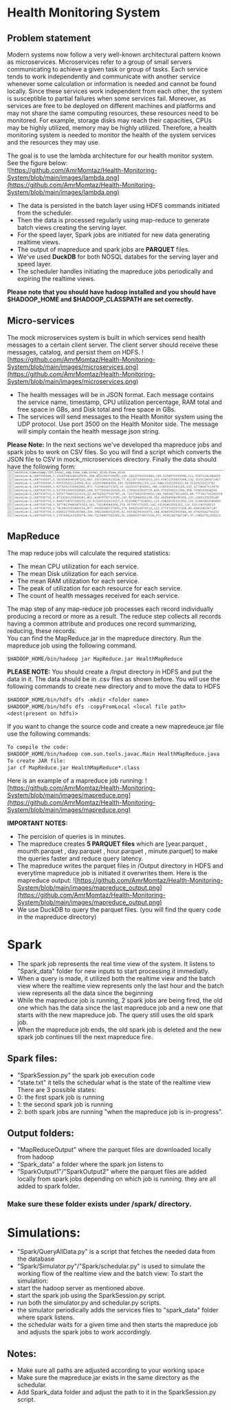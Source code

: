 # Health Monitoring System

## Problem statement

Modern systems now follow a very well-known architectural pattern known as
microservices. Microservices refer to a group of small servers communicating to
achieve a given task or group of tasks. Each service tends to work independently
and communicate with another service whenever some calculation or information
is needed and cannot be found locally. Since these services work independent from
each other, the system is susceptible to partial failures when some services fail.
Moreover, as services are free to be deployed on different machines and platforms
and may not share the same computing resources, these resources need to be
monitored. For example, storage disks may reach their capacities, CPUs may be
highly utilized, memory may be highly utilized. Therefore, a health monitoring
system is needed to monitor the health of the system services and the resources
they may use. <br>

The goal is to use the lambda architecture for our health
monitor system. See the figure below:<br>
![https://github.com/AmrMomtaz/Health-Monitoring-System/blob/main/images/lambda.png](https://github.com/AmrMomtaz/Health-Monitoring-System/blob/main/images/lambda.png)<br>

* The data is persisted in the batch layer using HDFS commands initiated from the scheduler.
* Then the data is processed regularly using map-reduce to generate batch views creating the serving layer.
* For the speed layer, Spark jobs are initiated for new data generating realtime views.
* The output of mapreduce and spark jobs are <b>PARQUET</b> files.
* We've used <b>DuckDB</b> for both NOSQL databes for the serving layer and speed layer.
* The scheduler handles initiating the mapreduce jobs periodically and expiring the realtime views.

<b>Please note that you should have hadoop installed and you should have $HADOOP_HOME and $HADOOP_CLASSPATH are set correctly.</b>

## Micro-services 

The mock microservices system is built in which
services send health messages to a certain client server. The client server should
receive these messages, catalog, and persist them on HDFS.
![https://github.com/AmrMomtaz/Health-Monitoring-System/blob/main/images/microservices.png](https://github.com/AmrMomtaz/Health-Monitoring-System/blob/main/images/microservices.png)<br>
* The health messages will be in JSON format. Each message contains the service
name, timestamp, CPU utilization percentage, RAM total and free space in GBs,
and Disk total and free space in GBs.<br>
* The services will send messages to the Health Monitor system using the UDP
protocol. Use port 3500 on the Health Monitor side. The message will simply
contain the health message json string.<br>

<b>Please Note:</b> In the next sections we've developed tha mapreduce jobs and spark jobs to work on CSV files.
So you will find a script which converts the JSON file to CSV in mock_microservices directory. Finally the data should have
the following form:<br>
![[data](https://github.com/AmrMomtaz/Health-Monitoring-System/blob/main/images/data.png)](https://github.com/AmrMomtaz/Health-Monitoring-System/blob/main/images/data.png)

## MapReduce

The map reduce jobs will calculate the required statistics:
* The mean CPU utilization for each service.
* The mean Disk utilization for each service.
* The mean RAM utilization for each service.
* The peak of utilization for each resource for each service.
* The count of health messages received for each service.<br>

The map step of any map-reduce job processes each record
individually producing a record or more as a result. The reduce step collects all
records having a common attribute and produces one record summarizing,
reducing, these records.<br>
You can find the MapReduce.jar in the mapreduce directory. Run the mapreduce job using the following command.<br>
```
$HADOOP_HOME/bin/hadoop jar MapReduce.jar HealthMapReduce
```
<b>PLEASE NOTE:</b> You should create a /Input directory in HDFS and put the data in it.
The data should be in .csv files as shown before. You will use the following commands
to create new directory and to move the data to HDFS
```
$HADOOP_HOME/bin/hdfs dfs -mkdir <folder name>
$HADOOP_HOME/bin/hdfs dfs -copyFromLocal <local file path>  <dest(present on hdfs)>
```
If you want to change the source code and create a new mapredeuce.jar file use the following commands:
```
To compile the code:
$HADOOP_HOME/bin/hadoop com.sun.tools.javac.Main HealthMapReduce.java
To create JAR file:
jar cf MapReduce.jar HealthMapReduce*.class
```
Here is an example of a mapreduce job running:
![https://github.com/AmrMomtaz/Health-Monitoring-System/blob/main/images/mapreduce.png](https://github.com/AmrMomtaz/Health-Monitoring-System/blob/main/images/mapreduce.png)<br>

<b>IMPORTANT NOTES:</b>
* The percision of queries is in minutes.
* The mapreduce creates <b>5 PARQUET files</b> which are [year.parquet , mounth.parquet , day.parquet , hour.parquet , minute.parquet] 
to make the queries faster and reduce query latency.
* The mapreduce writes the parquet files in /Output directory in HDFS and everytime mapreduce job is initiated it overwrites them.
 Here is the mapreduce output:
![https://github.com/AmrMomtaz/Health-Monitoring-System/blob/main/images/mapreduce_output.png](https://github.com/AmrMomtaz/Health-Monitoring-System/blob/main/images/mapreduce_output.png)
* We use DuckDB to query the parquet files. (you will find the query code in the mapreduce directory)

# Spark
* The spark job represents the real time view of the system.
It listens to "Spark_data" folder for new inputs to start processing it immediatly.
* When a query is made, it utilized both the realtime view and the batch view where the realtime view represents only the last hour and the batch view represents all the data since the beginning
* While the mapreduce job is running, 2 spark jobs are being fired, the old one which has the data since the last mapreduce job and a new one that starts with the new mapreduce job.
The query still uses the old spark job.
* When the mapreduce job ends, the old spark job is deleted and the new spark job continues till the next mapreduce fire.

## Spark files:
* "SparkSession.py" the spark job execution code
* "state.txt" it tells the schedular what is the state of the realtime view
There are 3 possible states:
 * 0: the first spark job is running
 * 1: the second spark job is running
 * 2: both spark jobs are running "when the mapreduce job is in-progress".
 
## Output folders:
* "MapReduceOutput" where the parquet files are downloaded locally from hadoop
* "Spark_data" a folder where the spark jon listens to
* "SparkOutput1"/"SparkOutput2" where the parquet files are added locally from spark jobs depending on which job is running.
they are all added to spark folder.
### Make sure these folder exists under /spark/ directory.

# Simulations:
* "Spark/QueryAllData.py" is a script that fetches the needed data from the database
* "Spark/Simulator.py"/"Spark/schedular.py" is used to simulate the working flow of the realtime view and the batch view:
To start the simulation:
* start the hadoop server as mentioned above.
* start the spark job using the SparkSession.py script.
* run both the simulator.py and schedular.py scripts.
* the simulator periodically adds the services files to "spark_data" folder where spark listens.
* the schedular waits for a given time and then starts the mapreduce job and adjusts the spark jobs to work accordingly.

## Notes:
* Make sure all paths are adjusted according to your working space
* Make sure the mapreduce.jar exists in the same directory as the schedular.
* Add Spark_data folder and adjust the path to it in the SparkSession.py script.
